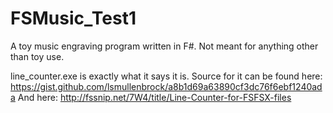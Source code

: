 # FSMusic_Test1
A toy music engraving program written in F#.
Not meant for anything other than toy use.

line_counter.exe is exactly what it says it is.
Source for it can be found here: https://gist.github.com/lsmullenbrock/a8b1d69a63890cf3dc76f6ebf1240ada
And here: http://fssnip.net/7W4/title/Line-Counter-for-FSFSX-files
